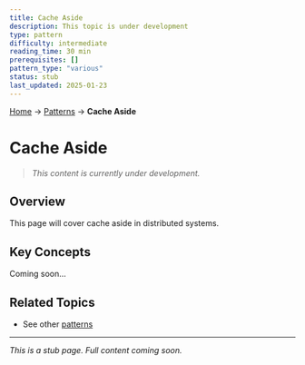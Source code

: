 ```yaml
---
title: Cache Aside
description: This topic is under development
type: pattern
difficulty: intermediate
reading_time: 30 min
prerequisites: []
pattern_type: "various"
status: stub
last_updated: 2025-01-23
---
```


<!-- Navigation -->
[Home](../index.md) → [Patterns](index.md) → **Cache Aside**

# Cache Aside

> *This content is currently under development.*

## Overview

This page will cover cache aside in distributed systems.

## Key Concepts

Coming soon...

## Related Topics

- See other [patterns](index.md)

---

*This is a stub page. Full content coming soon.*
